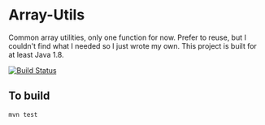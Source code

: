 # Array-Utils

Common array utilities, only one function for now. Prefer to reuse, but I couldn't find what I needed so I just wrote my own. This project is built for at least Java 1.8.

[![Build Status](https://travis-ci.com/roycetech/array-utils.svg?branch=master)](https://travis-ci.com/roycetech/array-utils)


## To build

`mvn test`
